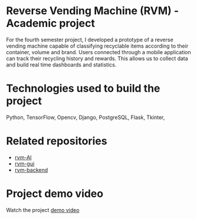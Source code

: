 # Reverse Vending Machine (RVM) - Academic project

For the fourth semester project, I developed a prototype of a reverse vending machine capable of classifying recyclable items according to their container, volume and brand. Users connected through a mobile application can track their recycling history and rewards. This allows us to collect data and build real time dashboards and statistics.

# Technologies used to build the project

Python, TensorFlow, Opencv, Django, PostgreSQL, Flask, Tkinter, 

# Related repositories
- [rvm-AI](https://github.com/WissemBoujlida/rvm-AI) 
- [rvm-gui](https://github.com/WissemBoujlida/rvm-gui)
- [rvm-backend](https://github.com/WissemBoujlida/rvm-backend)

# Project demo video

Watch the project [demo video](https://esprittncom-my.sharepoint.com/:v:/g/personal/wissem_boujlida_esprit_tn/ETdJapNPbJtJpz0_C0r2HwsB6rfZOXDXmoNcN2pxRbausw?nav=eyJyZWZlcnJhbEluZm8iOnsicmVmZXJyYWxBcHAiOiJPbmVEcml2ZUZvckJ1c2luZXNzIiwicmVmZXJyYWxBcHBQbGF0Zm9ybSI6IldlYiIsInJlZmVycmFsTW9kZSI6InZpZXciLCJyZWZlcnJhbFZpZXciOiJNeUZpbGVzTGlua0NvcHkifX0&e=rQGFBq)
